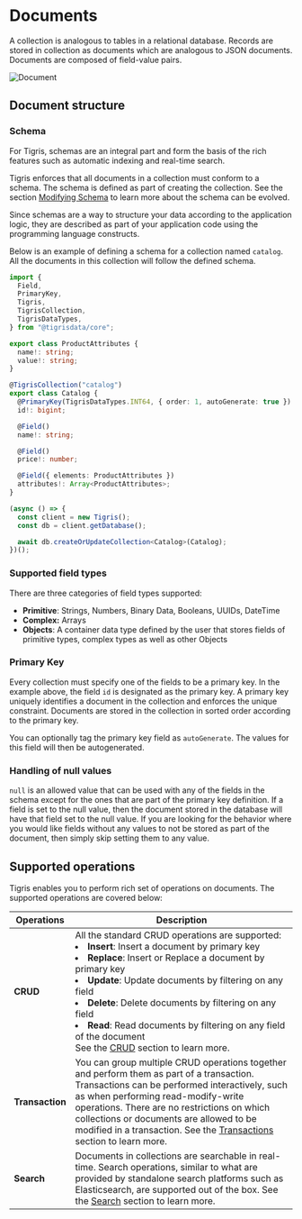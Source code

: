 # Documents

A collection is analogous to tables in a relational database.
Records are stored in collection as documents which are analogous to JSON documents.
Documents are composed of field-value pairs.

![Document](/img/jsondoc.jpg)

## Document structure

### Schema

For Tigris, schemas are an integral part and form the basis of the rich
features such as automatic indexing and real-time search.

Tigris enforces that all documents in a collection must conform to a schema.
The schema is defined as part of creating the collection. See the
section [Modifying Schema](schema-modification.mdx) to learn more about the
schema can be evolved.

Since schemas are a way to structure your data according to the application
logic, they are described as part of your application code using the
programming language constructs.

Below is an example of defining a schema for a collection named `catalog`.
All the documents in this collection will follow the defined schema.

```ts
import {
  Field,
  PrimaryKey,
  Tigris,
  TigrisCollection,
  TigrisDataTypes,
} from "@tigrisdata/core";

export class ProductAttributes {
  name!: string;
  value!: string;
}

@TigrisCollection("catalog")
export class Catalog {
  @PrimaryKey(TigrisDataTypes.INT64, { order: 1, autoGenerate: true })
  id!: bigint;

  @Field()
  name!: string;

  @Field()
  price!: number;

  @Field({ elements: ProductAttributes })
  attributes!: Array<ProductAttributes>;
}

(async () => {
  const client = new Tigris();
  const db = client.getDatabase();

  await db.createOrUpdateCollection<Catalog>(Catalog);
})();
```

### Supported field types

There are three categories of field types supported:

- **Primitive**: Strings, Numbers, Binary Data, Booleans, UUIDs, DateTime
- **Complex:** Arrays
- **Objects**: A container data type defined by the user that stores fields
  of primitive types, complex types as well as other Objects

### Primary Key

Every collection must specify one of the fields to be a primary key. In the
example above, the field `id` is designated as the primary key. A primary
key uniquely identifies a document in the collection and enforces the unique
constraint. Documents are stored in the collection in sorted order according to
the primary key.

You can optionally tag the primary key field as `autoGenerate`. The values
for this field will then be autogenerated.

### Handling of null values

`null` is an allowed value that can be used with any of the fields in the
schema except for the ones that are part of the primary key definition. If a
field is set to the null value, then the document stored in the database
will have that field set to the null value. If you are looking for the
behavior where you would like fields without any values to not be stored as
part of the document, then simply skip setting them to any value.

## Supported operations

Tigris enables you to perform rich set of operations on documents. The
supported operations are covered below:

| Operations      | Description                                                                                                                                                                                                                                                                                                                                                                                                                                       |
| --------------- | ------------------------------------------------------------------------------------------------------------------------------------------------------------------------------------------------------------------------------------------------------------------------------------------------------------------------------------------------------------------------------------------------------------------------------------------------- |
| **CRUD**        | All the standard CRUD operations are supported: <li><b>Insert</b>: Insert a document by primary key</li> <li><b>Replace</b>: Insert or Replace a document by primary key</li> <li><b>Update</b>: Update documents by filtering on any field</li> <li><b>Delete</b>: Delete documents by filtering on any field</li> <li><b>Read</b>: Read documents by filtering on any field of the document</li> See the [CRUD](crud.md) section to learn more. |
| **Transaction** | You can group multiple CRUD operations together and perform them as part of a transaction. Transactions can be performed interactively, such as when performing read-modify-write operations. There are no restrictions on which collections or documents are allowed to be modified in a transaction. See the [Transactions](transaction.md) section to learn more.                                                                              |
| **Search**      | Documents in collections are searchable in real-time. Search operations, similar to what are provided by standalone search platforms such as Elasticsearch, are supported out of the box. See the [Search](../searching/search.mdx) section to learn more.                                                                                                                                                                                        |
